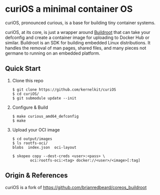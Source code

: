# curiOS a minimal container OS

curiOS, pronounced curious, is a base for building tiny container systems.

curiOS, at its core, is just a wrapper around [Buildroot][0] that can take
your defconfig and create a container image for uploading to Docker Hub or
similar.  Buildroot is an SDK for building embedded Linux distributions.  It
handles the removal of man pages, shared files, and many pieces not germane
to running on an embedded platform.

## Quick Start

 1. Clone this repo

        $ git clone https://github.com/kernelkit/curiOS
        $ cd curiOS/
        $ git submodule update --init

 2. Configure & Build

        $ make curious_amd64_defconfig
        $ make

 3. Upload your OCI image

        $ cd output/images
        $ ls rootfs-oci/
        blobs  index.json  oci-layout

        $ skopeo copy --dest-creds <user>:<pass> \
                oci:rootfs-oci:<tag> docker://<user>/<image>[:tag]

## Origin & References

curiOS is a fork of https://github.com/brianredbeard/coreos_buildroot

[0]: https://buildroot.org
